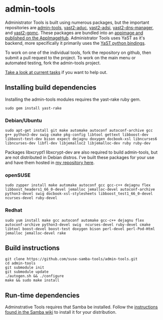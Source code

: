 # admin-tools

Administrator Tools is built using numerous packages, but the important repositories are [admin-tools](https://github.com/suse-samba-tools/admin-tools), [yast2-aduc](https://github.com/yast/yast2-aduc), [yast2-adsi](https://github.com/yast/yast2-adsi), [yast2-dns-manager](https://github.com/yast/yast2-dns-manager), and [yast2-gpmc](https://github.com/yast/yast2-gpmc). These packages are bundled into an [appimage and published on the AppImageHub](https://appimage.github.io/admin-tools/). Administrator Tools uses YaST as it's backend, more specifically it primarily uses the [YaST python bindings](https://github.com/yast/yast-python-bindings).

To work on one of the individual tools, fork the repository on github, then submit a pull request to the project. To work on the main menu or automated testing, fork the admin-tools project.

[Take a look at current tasks](https://dev.azure.com/suse-samba-tools/admin-tools/_boards) if you want to help out.

## Installing build dependencies

Installing the admin-tools modules requires the yast-rake ruby gem.
```shell
sudo gem install yast-rake
```

### Debian/Ubuntu
```shell
sudo apt-get install git make automake autoconf autoconf-archive gcc g++ python3-dev swig cmake pkg-config libtool gettext libboost-dev libboost-test-dev bison expect dejagnu doxygen docbook-xsl libncurses6 libncurses-dev libfl-dev libjemalloc2 libjemalloc-dev ruby ruby-dev
```

Packages libxcrypt1 libxcrypt-dev are also required to build admin-tools, but are not distributed in Debian distros. I've built these packages for your use and have them hosted in [my repository here](https://download.opensuse.org/repositories/home:/dmulder:/buster/).

### openSUSE
```shell
sudo zypper install make automake autoconf gcc gcc-c++ dejagnu flex libboost_headers1_66_0-devel jemalloc jemalloc-devel autoconf-archive python3-devel swig docbook-xsl-stylesheets libboost_test1_66_0-devel ncurses-devel ruby-devel
```

### Redhat
```shell
sudo yum install make gcc autoconf automake gcc-c++ dejagnu flex autoconf-archive python3-devel swig  ncurses-devel ruby-devel cmake libtool boost-devel boost-test doxygen bison perl-devel perl-Pod-Html jemalloc jemalloc-devel rake
```

## Build instructions

```shell
git clone https://github.com/suse-samba-tools/admin-tools.git
cd admin-tools
git submodule init
git submodule update
./autogen.sh && ./configure
make && sudo make install
```

## Run-time dependencies

Adminstrative Tools requires that Samba be installed. Follow the [instructions found in the Samba wiki](https://wiki.samba.org/index.php/Distribution-specific_Package_Installation) to install it for your distribution.
